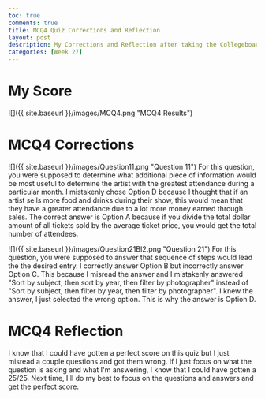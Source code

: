 ```yaml
---
toc: true
comments: true
title: MCQ4 Quiz Corrections and Reflection
layout: post
description: My Corrections and Reflection after taking the Collegeboard MCQ4
categories: [Week 27]
---
```


# My Score
![]({{ site.baseurl }}/images/MCQ4.png "MCQ4 Results")


# MCQ4 Corrections
![]({{ site.baseurl }}/images/Question11.png "Question 11")
For this question, you were supposed to determine what additional piece of information would be most useful to determine the artist with the greatest attendance during a particular month. I mistakenly chose Option D because I thought that if an artist sells more food and drinks during their show, this would mean that they have a greater attendance due to a lot more money earned through sales. The correct answer is Option A because if you divide the total dollar amount of all tickets sold by the average ticket price, you would get the total number of attendees.

![]({{ site.baseurl }}/images/Question21BI2.png "Question 21")
For this question, you were supposed to answer that sequence of steps would lead the the desired entry. I correctly answer Option B but incorrectly answer Option C. This because I misread the answer and I mistakenly answered "Sort by subject, then sort by year, then filter by photographer" instead of "Sort by subject, then filter by year, then filter by photographer". I knew the answer, I just selected the wrong option. This is why the answer is Option D.

# MCQ4 Reflection
I know that I could have gotten a perfect score on this quiz but I just misread a couple questions and got them wrong. If I just focus on what the question is asking and what I'm answering, I know that I could have gotten a 25/25. Next time, I'll do my best to focus on the questions and answers and get the perfect score.